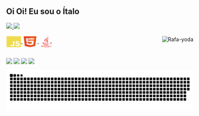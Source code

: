## Oi Oi! Eu sou o Ítalo 
 <div>
  <a href="https://github.com/rafaballerini">
  <img height="149em" src="https://github-readme-stats.vercel.app/api?username=efipee&show_icons=true&theme=dracula&include_all_commits=true&count_private=true"/>
  <img height="149em" src="https://github-readme-stats.vercel.app/api/top-langs/?username=efipee&layout=compact&langs_count=16&theme=dracula"/>
</div>
<div style="display: inline_block"><br>
  <img align="center" alt="Efipee-Js" height="30" width="40" src="https://raw.githubusercontent.com/devicons/devicon/master/icons/javascript/javascript-plain.svg">
  <img align="center" alt="Efipee-HTML" height="30" width="40" src="https://raw.githubusercontent.com/devicons/devicon/master/icons/html5/html5-original.svg">
  <img align="center" alt="Efipee-java" height="30" width="40" src="https://raw.githubusercontent.com/devicons/devicon/master/icons/java/java-plain.svg">
  <img align="right" alt="Rafa-yoda" src="https://media.discordapp.net/attachments/842848806520356925/853674912496353285/Sem-Titulo-2.png?width=115&height=115">
</div>
  
  ##
 
<div> 
  <a href="https://www.youtube.com/channel/UC1X9ywIK-C_m9rCtqJvKgrQ" target="_blank"><img src="https://img.shields.io/badge/-Youtube-%23EA4335?style=for-the-badge&logo=youtube&logoColor=white" target="_blank"></a>
  <a href="https://instagram.com/Efipeex" target="_blank"><img src="https://img.shields.io/badge/-Instagram-%23E4405F?style=for-the-badge&logo=instagram&logoColor=white" target="_blank"></a>
  <a href = "mailto: theefipe@gmail.com"><img src="https://img.shields.io/badge/-Gmail-%23333?style=for-the-badge&logo=gmail&logoColor=white" target="_blank"></a>
  <a href="https://www.linkedin.com/in/italoo/?locale=pt_BR" target="_blank"><img src="https://img.shields.io/badge/-LinkedIn-%230077B5?style=for-the-badge&logo=linkedin&logoColor=white" target="_blank"></a> 
 
  ![Snake animation](https://github.com/efipee/efipee/blob/output/github-contribution-grid-snake.svg)
 
</div>
